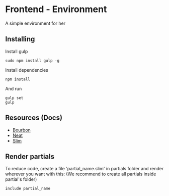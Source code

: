 # Frontend - Environment
A simple environment for her

## Installing 
Install gulp 
```
sudo npm install gulp -g
```
Install dependencies
```
npm install
```
And run
```
gulp set
gulp
```
## Resources (Docs)
- [Bourbon](https://www.bourbon.io/docs/latest/)
- [Neat](https://neat.bourbon.io/docs/latest/)
- [Slim](https://github.com/slim-template/slim/)

## Render partials
To reduce code, create a file 'partial_name.slim' in partials folder and render wherever you want with this: 
(We recommend to create all partials inside partial's folder)
```
include partial_name
```
